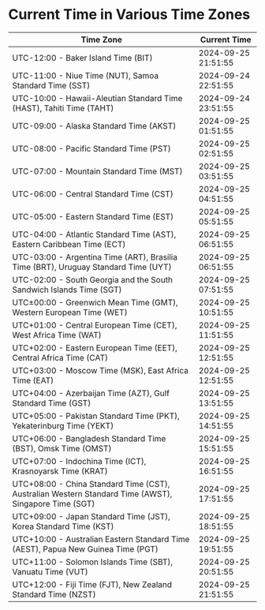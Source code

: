 # Current Time in Various Time Zones

| Time Zone | Current Time |
|-----------|--------------|
| UTC-12:00 - Baker Island Time (BIT) | 2024-09-25 21:51:55 |
| UTC-11:00 - Niue Time (NUT), Samoa Standard Time (SST) | 2024-09-24 22:51:55 |
| UTC-10:00 - Hawaii-Aleutian Standard Time (HAST), Tahiti Time (TAHT) | 2024-09-24 23:51:55 |
| UTC-09:00 - Alaska Standard Time (AKST) | 2024-09-25 01:51:55 |
| UTC-08:00 - Pacific Standard Time (PST) | 2024-09-25 02:51:55 |
| UTC-07:00 - Mountain Standard Time (MST) | 2024-09-25 03:51:55 |
| UTC-06:00 - Central Standard Time (CST) | 2024-09-25 04:51:55 |
| UTC-05:00 - Eastern Standard Time (EST) | 2024-09-25 05:51:55 |
| UTC-04:00 - Atlantic Standard Time (AST), Eastern Caribbean Time (ECT) | 2024-09-25 06:51:55 |
| UTC-03:00 - Argentina Time (ART), Brasília Time (BRT), Uruguay Standard Time (UYT) | 2024-09-25 06:51:55 |
| UTC-02:00 - South Georgia and the South Sandwich Islands Time (SGT) | 2024-09-25 07:51:55 |
| UTC±00:00 - Greenwich Mean Time (GMT), Western European Time (WET) | 2024-09-25 10:51:55 |
| UTC+01:00 - Central European Time (CET), West Africa Time (WAT) | 2024-09-25 11:51:55 |
| UTC+02:00 - Eastern European Time (EET), Central Africa Time (CAT) | 2024-09-25 12:51:55 |
| UTC+03:00 - Moscow Time (MSK), East Africa Time (EAT) | 2024-09-25 12:51:55 |
| UTC+04:00 - Azerbaijan Time (AZT), Gulf Standard Time (GST) | 2024-09-25 13:51:55 |
| UTC+05:00 - Pakistan Standard Time (PKT), Yekaterinburg Time (YEKT) | 2024-09-25 14:51:55 |
| UTC+06:00 - Bangladesh Standard Time (BST), Omsk Time (OMST) | 2024-09-25 15:51:55 |
| UTC+07:00 - Indochina Time (ICT), Krasnoyarsk Time (KRAT) | 2024-09-25 16:51:55 |
| UTC+08:00 - China Standard Time (CST), Australian Western Standard Time (AWST), Singapore Time (SGT) | 2024-09-25 17:51:55 |
| UTC+09:00 - Japan Standard Time (JST), Korea Standard Time (KST) | 2024-09-25 18:51:55 |
| UTC+10:00 - Australian Eastern Standard Time (AEST), Papua New Guinea Time (PGT) | 2024-09-25 19:51:55 |
| UTC+11:00 - Solomon Islands Time (SBT), Vanuatu Time (VUT) | 2024-09-25 20:51:55 |
| UTC+12:00 - Fiji Time (FJT), New Zealand Standard Time (NZST) | 2024-09-25 21:51:55 |
